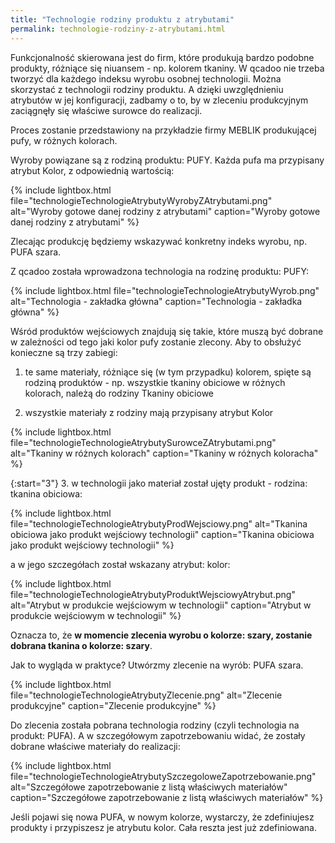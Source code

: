 ```yaml
---
title: "Technologie rodziny produktu z atrybutami"
permalink: technologie-rodziny-z-atrybutami.html 
---
```


Funkcjonalność skierowana jest do firm, które produkują bardzo podobne produkty, różniące się niuansem - np. kolorem tkaniny. W qcadoo nie trzeba tworzyć dla każdego indeksu wyrobu osobnej technologii. Można skorzystać z technologii rodziny produktu. A dzięki uwzględnieniu atrybutów w jej konfiguracji, zadbamy o to, by w zleceniu produkcyjnym zaciągnęły się właściwe surowce do realizacji.

Proces zostanie przedstawiony na przykładzie firmy MEBLIK produkującej pufy, w różnych kolorach. 

Wyroby powiązane są z rodziną produktu: PUFY. Każda pufa ma przypisany atrybut Kolor, z odpowiednią wartością:

{% include lightbox.html file="technologieTechnologieAtrybutyWyrobyZAtrybutami.png" alt="Wyroby gotowe danej rodziny z atrybutami" caption="Wyroby gotowe danej rodziny z atrybutami" %}

Zlecając produkcję będziemy wskazywać konkretny indeks wyrobu, np. PUFA szara.

Z qcadoo została wprowadzona technologia na rodzinę produktu: PUFY:

{% include lightbox.html file="technologieTechnologieAtrybutyWyrob.png" alt="Technologia - zakładka główna" caption="Technologia - zakładka główna" %}

Wśród produktów wejściowych znajdują się takie, które muszą być dobrane w zależności od tego jaki kolor pufy zostanie zlecony. Aby to obsłużyć konieczne są trzy zabiegi:

1. te same materiały, różniące się (w tym przypadku) kolorem, spięte są rodziną produktów - np. wszystkie tkaniny obiciowe w różnych kolorach, należą do rodziny Tkaniny obiciowe

2. wszystkie materiały z rodziny mają przypisany atrybut Kolor

{% include lightbox.html file="technologieTechnologieAtrybutySurowceZAtrybutami.png" alt="Tkaniny w różnych kolorach" caption="Tkaniny w różnych koloracha" %}

{:start="3"}
3. w technologii jako materiał został ujęty produkt - rodzina: tkanina obiciowa:

{% include lightbox.html file="technologieTechnologieAtrybutyProdWejsciowy.png" alt="Tkanina obiciowa jako produkt wejściowy technologii" caption="Tkanina obiciowa jako produkt wejściowy technologii" %}

a w jego szczegółach został wskazany atrybut: kolor:

{% include lightbox.html file="technologieTechnologieAtrybutyProduktWejsciowyAtrybut.png" alt="Atrybut w produkcie wejściowym w technologii" caption="Atrybut w produkcie wejściowym w technologii" %}

Oznacza to, że **w momencie zlecenia wyrobu o kolorze: szary, zostanie dobrana tkanina o kolorze: szary**.

Jak to wygląda w praktyce? Utwórzmy zlecenie na wyrób: PUFA szara.

{% include lightbox.html file="technologieTechnologieAtrybutyZlecenie.png" alt="Zlecenie produkcyjne" caption="Zlecenie produkcyjne" %}

Do zlecenia została pobrana technologia rodziny (czyli technologia na produkt: PUFA). A w szczegółowym zapotrzebowaniu widać, że zostały dobrane właściwe materiały do realizacji:

{% include lightbox.html file="technologieTechnologieAtrybutySzczegoloweZapotrzebowanie.png" alt="Szczegółowe zapotrzebowanie z listą właściwych materiałów" caption="Szczegółowe zapotrzebowanie z listą właściwych materiałów" %}

Jeśli pojawi się nowa PUFA, w nowym kolorze, wystarczy, że zdefiniujesz produkty i przypiszesz je atrybutu kolor. Cała reszta jest już zdefiniowana.





